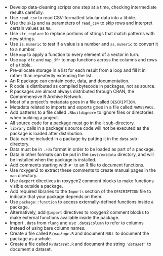 - Develop data-cleaning scripts one step at a time, checking intermediate results carefully.
- Use `read_csv` to read CSV-formatted tabular data into a tibble.
- Use the `skip` and `na` parameters of `read_csv` to skip rows and interpret certain values as `NA`.
- Use `str_replace` to replace portions of strings that match patterns with new strings.
- Use `is.numeric` to test if a value is a number and `as.numeric` to convert it to a number.
- Use `map` to apply a function to every element of a vector in turn.
- Use `map_dfc` and `map_dfr` to map functions across the columns and rows of a tibble.
- Pre-allocate storage in a list for each result from a loop and fill it in rather than repeatedly extending the list.
- An R package can contain code, data, and documentation.
- R code is distributed as compiled bytecode in packages, not as source.
- R packages are almost always distributed through CRAN, the Comprehensive R Archive Network.
- Most of a project's metadata goes in a file called `DESCRIPTION`.
- Metadata related to imports and exports goes in a file called `NAMESPACE`.
- Add patterns to a file called `.Rbuildignore` to ignore files or directories when building a project.
- All source code for a package must go in the `R` sub-directory.
- `library` calls in a package's source code will *not* be executed as the package is loaded after distribution.
- Data can be included in a package by putting it in the `data` sub-directory.
- Data must be in `.rda` format in order to be loaded as part of a package.
- Data in other formats can be put in the `inst/extdata` directory, and will be installed when the package is installed.
- Add comments starting with `#'` to an R file to document functions.
- Use roxygen2 to extract these comments to create manual pages in the `man` directory.
- Use `@export` directives in roxygen2 comment blocks to make functions visible outside a package.
- Add required libraries to the `Imports` section of the `DESCRIPTION` file to indicate that your package depends on them.
- Use `package::function` to access externally-defined functions inside a package.
- Alternatively, add `@import` directives to roxygen2 comment blocks to make external functions available inside the package.
- Import `.data` from `rlang` and use `.data$column` to refer to columns instead of using bare column names.
- Create a file called <code>R/<em>package</em>.R</code> and document `NULL` to document the package as a whole.
- Create a file called <code>R/<em>dataset</em>.R</code> and document the string <code>'<em>dataset</em>'</code> to document a dataset.
